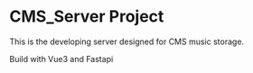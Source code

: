 # CMS_Server Project

This is the developing server designed for CMS music storage.

Build with Vue3 and Fastapi
